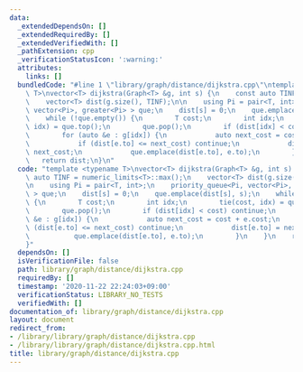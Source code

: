 ```yaml
---
data:
  _extendedDependsOn: []
  _extendedRequiredBy: []
  _extendedVerifiedWith: []
  _pathExtension: cpp
  _verificationStatusIcon: ':warning:'
  attributes:
    links: []
  bundledCode: "#line 1 \"library/graph/distance/dijkstra.cpp\"\ntemplate <typename\
    \ T>\nvector<T> dijkstra(Graph<T> &g, int s) {\n    const auto TINF = numeric_limits<T>::max();\n\
    \    vector<T> dist(g.size(), TINF);\n\n    using Pi = pair<T, int>;\n    priority_queue<Pi,\
    \ vector<Pi>, greater<Pi> > que;\n    dist[s] = 0;\n    que.emplace(dist[s], s);\n\
    \    while (!que.empty()) {\n        T cost;\n        int idx;\n        tie(cost,\
    \ idx) = que.top();\n        que.pop();\n        if (dist[idx] < cost) continue;\n\
    \        for (auto &e : g[idx]) {\n            auto next_cost = cost + e.cost;\n\
    \            if (dist[e.to] <= next_cost) continue;\n            dist[e.to] =\
    \ next_cost;\n            que.emplace(dist[e.to], e.to);\n        }\n    }\n \
    \   return dist;\n}\n"
  code: "template <typename T>\nvector<T> dijkstra(Graph<T> &g, int s) {\n    const\
    \ auto TINF = numeric_limits<T>::max();\n    vector<T> dist(g.size(), TINF);\n\
    \n    using Pi = pair<T, int>;\n    priority_queue<Pi, vector<Pi>, greater<Pi>\
    \ > que;\n    dist[s] = 0;\n    que.emplace(dist[s], s);\n    while (!que.empty())\
    \ {\n        T cost;\n        int idx;\n        tie(cost, idx) = que.top();\n\
    \        que.pop();\n        if (dist[idx] < cost) continue;\n        for (auto\
    \ &e : g[idx]) {\n            auto next_cost = cost + e.cost;\n            if\
    \ (dist[e.to] <= next_cost) continue;\n            dist[e.to] = next_cost;\n \
    \           que.emplace(dist[e.to], e.to);\n        }\n    }\n    return dist;\n\
    }"
  dependsOn: []
  isVerificationFile: false
  path: library/graph/distance/dijkstra.cpp
  requiredBy: []
  timestamp: '2020-11-22 22:24:03+09:00'
  verificationStatus: LIBRARY_NO_TESTS
  verifiedWith: []
documentation_of: library/graph/distance/dijkstra.cpp
layout: document
redirect_from:
- /library/library/graph/distance/dijkstra.cpp
- /library/library/graph/distance/dijkstra.cpp.html
title: library/graph/distance/dijkstra.cpp
---
```

